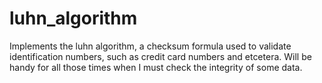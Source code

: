 # luhn_algorithm 
Implements the luhn algorithm, a checksum formula used to validate identification numbers, such as credit card numbers and etcetera.
Will be handy for all those times when I must check the integrity of some data.
